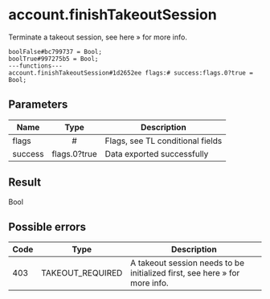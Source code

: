# account.finishTakeoutSession
Terminate a takeout session, see here » for more info.

```
boolFalse#bc799737 = Bool;
boolTrue#997275b5 = Bool;
---functions---
account.finishTakeoutSession#1d2652ee flags:# success:flags.0?true = Bool;
```

## Parameters
| Name | Type | Description |
| ---- | :----: | ----------- |
| flags | # | Flags, see TL conditional fields |
| success | flags.0?true | Data exported successfully |


## Result
Bool

## Possible errors
| Code | Type | Description |
| ---- | :----: | ----------- |
| 403 | TAKEOUT_REQUIRED | A takeout session needs to be initialized first, see here » for more info. |

